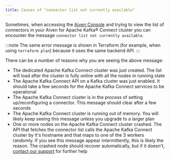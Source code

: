 ```yaml
---
title: Causes of "connector list not currently available"
---
```


Sometimes, when accessing the [Aiven Console](https://console.aiven.io/) and trying to view the list of connectors in your Aiven for Apache Kafka® Connect cluster you can encounter the message `connector list not currently available`.

:::note
The same error message is shown in Terraform (for example, when using
`terraform plan`) because it uses the same backend API.
:::

There can be a number of reasons why you are seeing the above message:

-   The dedicated Apache Kafka Connect cluster was just created. The
    list will load after the cluster is fully online with all the nodes
    in running state
-   The Apache Kafka Connect API on a Kafka cluster was just enabled. It
    should take a few seconds for the Apache Kafka Connect services to
    be operational
-   The Apache Kafka Connect cluster is in the process of setting
    up/reconfiguring a connector. This message should clear after a few
    seconds
-   The Apache Kafka Connect cluster is running out of memory. You will
    likely keep seeing this message unless you upgrade to a larger plan
-   One or more nodes on the Apache Kafka Connect cluster crashed. The
    API that fetches the connector list calls the Apache Kafka Connect
    cluster by it's hostname and that maps to one of the 3 workers
    randomly. If you see this message appear intermittently, this is
    likely the reason. The crashed node should recover automatically,
    but if it doesn't, [contact our
    support](https://aiven.io/support-services) for further help
